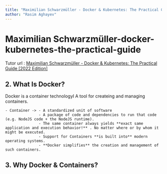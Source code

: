 ```yaml
---
title: "Maximilian Schwarzmüller - Docker & Kubernetes: The Practical Guide [2022 Edition]"
author: "Rasim Aghayev"
---
```


# Maximilian Schwarzmüller-docker-kubernetes-the-practical-guide

Tutor url : [Maximilian Schwarzmüller - Docker & Kubernetes: The Practical Guide [2022 Edition]](https://www.udemy.com/course/docker-kubernetes-the-practical-guide/)


## 2. What Is Docker?

Docker is a container technologyI A tool for createing and managing containers.

    - Container -> - A standardized unit of software
                   - A package of code and dependencies to run that code (e.g. NodeJS code + the NodeJS runtime).
                   - The same container always yields **exact same application and execution behavior!** . No matter where or by whom it might be executed.
                   - Support for Containers **is built into** modern operating systems.
                   - **Docker simplifies** the creation and management of such containers.

## 3. Why Docker & Containers?
